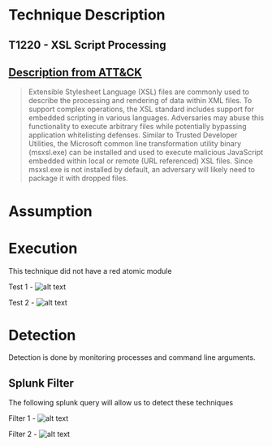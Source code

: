 # Technique Description
## T1220 - XSL Script Processing
## [Description from ATT&CK](https://attack.mitre.org/techniques/T1220/) 
>Extensible Stylesheet Language (XSL) files are commonly used to describe the processing and rendering of data within XML files. To support complex operations, the XSL standard includes support for embedded scripting in various languages. Adversaries may abuse this functionality to execute arbitrary files while potentially bypassing application whitelisting defenses. Similar to Trusted Developer Utilities, the Microsoft common line transformation utility binary (msxsl.exe) can be installed and used to execute malicious JavaScript embedded within local or remote (URL referenced) XSL files. Since msxsl.exe is not installed by default, an adversary will likely need to package it with dropped files. 

# Assumption

# Execution
This technique did not have a red atomic module

Test 1 - 
![alt text]()

Test 2 - 
![alt text]()

# Detection
Detection is done by monitoring processes and command line arguments.

## Splunk Filter
The following splunk query will allow us to detect these techniques

Filter 1 - 
![alt text]()

Filter 2 - 
![alt text]()
